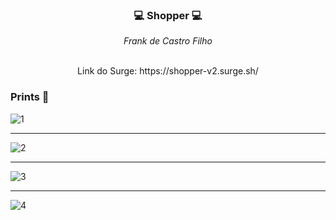 ### <p align="center">💻 Shopper 💻</p>

<div align="center" margin-bottom="10px">
  <i>Frank de Castro Filho</i>
</div> 
&nbsp
<p align="center">Link do Surge: https://shopper-v2.surge.sh/</p>

### Prints 🎨
![1](https://user-images.githubusercontent.com/17735492/133349629-ec56f17e-b51a-4e64-9b63-3d7515712ead.png)

***

![2](https://user-images.githubusercontent.com/17735492/133349658-f0305dd3-d18a-499d-aa8c-70f34a9f3c2d.png)

***

![3](https://user-images.githubusercontent.com/17735492/133349668-c054fc44-3a15-4a47-9b69-ff7f650eaafc.png)

***

![4](https://user-images.githubusercontent.com/17735492/133349690-85ac8365-35bb-4064-94a0-92d56dc8234d.png)
